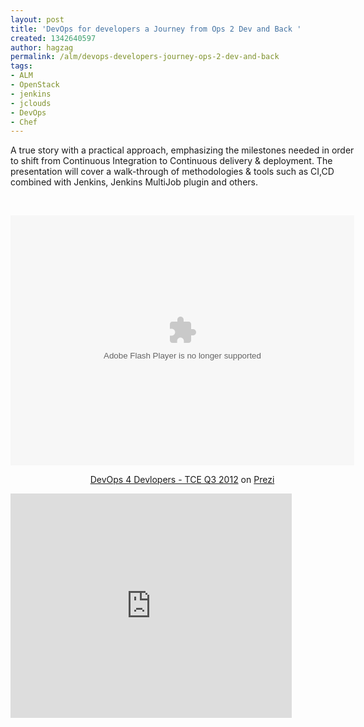 ```yaml
---
layout: post
title: 'DevOps for developers a Journey from Ops 2 Dev and Back '
created: 1342640597
author: hagzag
permalink: /alm/devops-developers-journey-ops-2-dev-and-back
tags:
- ALM
- OpenStack
- jenkins
- jclouds
- DevOps
- Chef
---
```

<div class="prezi-player">
	<p>
		<style media="screen" type="text/css">
.prezi-player { width: 550px; } .prezi-player-links { text-align: center; }		</style>
	</p>
	<p>A true story with a practical approach, emphasizing the milestones needed in order to shift from Continuous Integration to Continuous delivery &amp; deployment. The presentation will cover a walk-through of methodologies &amp; tools such as CI,CD combined with Jenkins, Jenkins MultiJob plugin and others.</p>
	<p>&nbsp;</p>
	<p>
		<style media="screen" type="text/css">
.prezi-player { width: 550px; } .prezi-player-links { text-align: center; }		</style>
		<object classid="clsid:D27CDB6E-AE6D-11cf-96B8-444553540000" height="400" id="prezi_locip5fle8za" name="prezi_locip5fle8za" width="550"><param name="movie" value="http://prezi.com/bin/preziloader.swf" /><param name="allowfullscreen" value="true" /><param name="allowFullScreenInteractive" value="true" /><param name="allowscriptaccess" value="always" /><param name="bgcolor" value="#ffffff" /><param name="flashvars" value="prezi_id=locip5fle8za&amp;lock_to_path=0&amp;color=ffffff&amp;autoplay=no&amp;autohide_ctrls=0" /><embed allowfullscreen="true" allowfullscreeninteractive="true" allowscriptaccess="always" bgcolor="#ffffff" flashvars="prezi_id=locip5fle8za&amp;lock_to_path=0&amp;color=ffffff&amp;autoplay=no&amp;autohide_ctrls=0" height="400" id="preziEmbed_locip5fle8za" name="preziEmbed_locip5fle8za" src="http://prezi.com/bin/preziloader.swf" type="application/x-shockwave-flash" width="550"></embed></object></p>
	<div class="prezi-player-links">
		<p><a href="http://prezi.com/locip5fle8za/devops-4-devlopers-tce-q3-2012/" title="DevOps 4 Devlopers - TCE Q3 2012">DevOps 4 Devlopers - TCE Q3 2012</a> on <a href="http://prezi.com">Prezi</a></p>
	</div>
	<iframe allowfullscreen="" frameborder="0" height="359" src="http://blip.tv/play/grVLg4DsbgA.html?p=1" width="450"></iframe><embed src="http://a.blip.tv/api.swf#grVLg4DsbgA" style="display:none" type="application/x-shockwave-flash"></embed></div>
